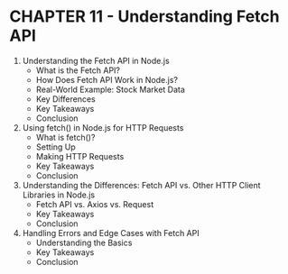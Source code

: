 # CHAPTER 11 - Understanding Fetch API

1. Understanding the Fetch API in Node.js
    - What is the Fetch API?
    - How Does Fetch API Work in Node.js?
    - Real-World Example: Stock Market Data
    - Key Differences
    - Key Takeaways
    - Conclusion
2. Using fetch() in Node.js for HTTP Requests
    - What is fetch()?
    - Setting Up
    - Making HTTP Requests
    - Key Takeaways
    - Conclusion
3. Understanding the Differences: Fetch API vs. Other HTTP Client Libraries in Node.js
    - Fetch API vs. Axios vs. Request
    - Key Takeaways
    - Conclusion
4. Handling Errors and Edge Cases with Fetch API
    - Understanding the Basics
    - Key Takeaways
    - Conclusion
